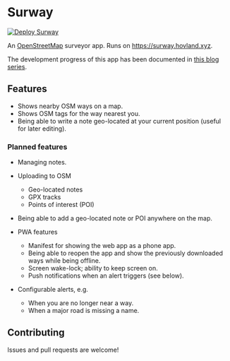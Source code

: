# Surway

[![Deploy Surway](https://github.com/torhovland/surway/actions/workflows/deploy.yml/badge.svg)](https://github.com/torhovland/surway/actions/workflows/deploy.yml)

An [OpenStreetMap](https://www.openstreetmap.org/) surveyor app. Runs on https://surway.hovland.xyz.

The development progress of this app has been documented in [this blog series](https://blogg.bekk.no/building-an-openstreetmap-app-in-rust-part-i-2adf72c75229).

## Features

- Shows nearby OSM ways on a map.
- Shows OSM tags for the way nearest you.
- Being able to write a note geo-located at your current position (useful for later editing).

### Planned features

- Managing notes.

- Uploading to OSM
    - Geo-located notes
    - GPX tracks
    - Points of interest (POI)

- Being able to add a geo-located note or POI anywhere on the map.

- PWA features
    - Manifest for showing the web app as a phone app.
    - Being able to reopen the app and show the previously downloaded ways while being offline.
    - Screen wake-lock; ability to keep screen on.
    - Push notifications when an alert triggers (see below).

- Configurable alerts, e.g.
    - When you are no longer near a way.
    - When a major road is missing a name.

## Contributing

Issues and pull requests are welcome!
